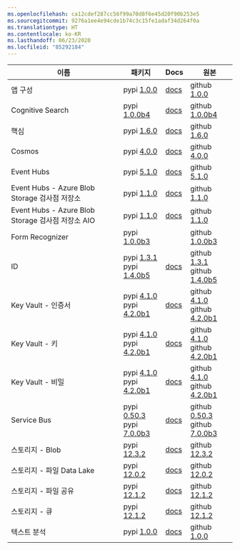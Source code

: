 ```yaml
---
ms.openlocfilehash: ca12cdef287cc56f99a70d8f6e45d20f90b253e5
ms.sourcegitcommit: 9276a1ee4e94cde1b74c3c15fe1adaf34d264f0a
ms.translationtype: HT
ms.contentlocale: ko-KR
ms.lasthandoff: 06/23/2020
ms.locfileid: "85292184"
---
```

| 이름 | 패키지 | Docs | 원본 |
| ---- | ------- | ---- | ------ |
| 앱 구성 | pypi [1.0.0](https://pypi.org/project/azure-appconfiguration/1.0.0) | [docs](https://docs.microsoft.com/python/api/overview/azure/appconfiguration-readme/) | github [1.0.0](https://github.com/Azure/azure-sdk-for-python/tree/azure-appconfiguration_1.0.0/sdk/appconfiguration/azure-appconfiguration/) |
| Cognitive Search | pypi [1.0.0b4](https://pypi.org/project/azure-search-documents/1.0.0b4) | [docs](https://docs.microsoft.com/python/api/overview/azure/search-documents-readme/) | github [1.0.0b4](https://github.com/Azure/azure-sdk-for-python/tree/azure-search-documents_1.0.0b4/sdk/search/azure-search-documents/) |
| 핵심 | pypi [1.6.0](https://pypi.org/project/azure-core/1.6.0) | [docs](https://docs.microsoft.com/python/api/overview/azure/core-readme/) | github [1.6.0](https://github.com/Azure/azure-sdk-for-python/tree/azure-core_1.6.0/sdk/core/azure-core/) |
| Cosmos | pypi [4.0.0](https://pypi.org/project/azure-cosmos/4.0.0) | [docs](https://docs.microsoft.com/python/api/overview/azure/cosmos-readme/) | github [4.0.0](https://github.com/Azure/azure-sdk-for-python/tree/azure-cosmos_4.0.0/sdk/cosmos/azure-cosmos/) |
| Event Hubs | pypi [5.1.0](https://pypi.org/project/azure-eventhub/5.1.0) | [docs](https://docs.microsoft.com/python/api/overview/azure/eventhub-readme/) | github [5.1.0](https://github.com/Azure/azure-sdk-for-python/tree/azure-eventhub_5.1.0/sdk/eventhub/azure-eventhub/) |
| Event Hubs - Azure Blob Storage 검사점 저장소 | pypi [1.1.0](https://pypi.org/project/azure-eventhub-checkpointstoreblob/1.1.0) | [docs](https://docs.microsoft.com/python/api/overview/azure/eventhub-checkpointstoreblob-readme/) | github [1.1.0](https://github.com/Azure/azure-sdk-for-python/tree/azure-eventhub-checkpointstoreblob_1.1.0/sdk/eventhub/azure-eventhub-checkpointstoreblob/) |
| Event Hubs - Azure Blob Storage 검사점 저장소 AIO | pypi [1.1.0](https://pypi.org/project/azure-eventhub-checkpointstoreblob-aio/1.1.0) | [docs](https://docs.microsoft.com/python/api/overview/azure/eventhub-checkpointstoreblob-aio-readme/) | github [1.1.0](https://github.com/Azure/azure-sdk-for-python/tree/azure-eventhub-checkpointstoreblob-aio_1.1.0/sdk/eventhub/azure-eventhub-checkpointstoreblob-aio/) |
| Form Recognizer | pypi [1.0.0b3](https://pypi.org/project/azure-ai-formrecognizer/1.0.0b3) |  | github [1.0.0b3](https://github.com/Azure/azure-sdk-for-python/tree/azure-ai-formrecognizer_1.0.0b3/sdk/formrecognizer/azure-ai-formrecognizer/) |
| ID | pypi [1.3.1](https://pypi.org/project/azure-identity/1.3.1)<br>pypi [1.4.0b5](https://pypi.org/project/azure-identity/1.4.0b5) | [docs](https://docs.microsoft.com/python/api/overview/azure/identity-readme/) | github [1.3.1](https://github.com/Azure/azure-sdk-for-python/tree/azure-identity_1.3.1/sdk/identity/azure-identity/)<br>github [1.4.0b5](https://github.com/Azure/azure-sdk-for-python/tree/azure-identity_1.4.0b5/sdk/identity/azure-identity/) |
| Key Vault - 인증서 | pypi [4.1.0](https://pypi.org/project/azure-keyvault-certificates/4.1.0)<br>pypi [4.2.0b1](https://pypi.org/project/azure-keyvault-certificates/4.2.0b1) | [docs](https://docs.microsoft.com/python/api/overview/azure/keyvault-certificates-readme/) | github [4.1.0](https://github.com/Azure/azure-sdk-for-python/tree/azure-keyvault-certificates_4.1.0/sdk/keyvault/azure-keyvault-certificates/)<br>github [4.2.0b1](https://github.com/Azure/azure-sdk-for-python/tree/azure-keyvault-certificates_4.2.0b1/sdk/keyvault/azure-keyvault-certificates/) |
| Key Vault - 키 | pypi [4.1.0](https://pypi.org/project/azure-keyvault-keys/4.1.0)<br>pypi [4.2.0b1](https://pypi.org/project/azure-keyvault-keys/4.2.0b1) | [docs](https://docs.microsoft.com/python/api/overview/azure/keyvault-keys-readme/) | github [4.1.0](https://github.com/Azure/azure-sdk-for-python/tree/azure-keyvault-keys_4.1.0/sdk/keyvault/azure-keyvault-keys/)<br>github [4.2.0b1](https://github.com/Azure/azure-sdk-for-python/tree/azure-keyvault-keys_4.2.0b1/sdk/keyvault/azure-keyvault-keys/) |
| Key Vault - 비밀 | pypi [4.1.0](https://pypi.org/project/azure-keyvault-secrets/4.1.0)<br>pypi [4.2.0b1](https://pypi.org/project/azure-keyvault-secrets/4.2.0b1) | [docs](https://docs.microsoft.com/python/api/overview/azure/keyvault-secrets-readme/) | github [4.1.0](https://github.com/Azure/azure-sdk-for-python/tree/azure-keyvault-secrets_4.1.0/sdk/keyvault/azure-keyvault-secrets/)<br>github [4.2.0b1](https://github.com/Azure/azure-sdk-for-python/tree/azure-keyvault-secrets_4.2.0b1/sdk/keyvault/azure-keyvault-secrets/) |
| Service Bus | pypi [0.50.3](https://pypi.org/project/azure-servicebus/0.50.3)<br>pypi [7.0.0b3](https://pypi.org/project/azure-servicebus/7.0.0b3) | [docs](https://docs.microsoft.com/python/api/overview/azure/servicebus-readme/) | github [0.50.3](https://github.com/Azure/azure-sdk-for-python/tree/azure-servicebus_0.50.3/sdk/servicebus/azure-servicebus/)<br>github [7.0.0b3](https://github.com/Azure/azure-sdk-for-python/tree/azure-servicebus_7.0.0b3/sdk/servicebus/azure-servicebus/) |
| 스토리지 - Blob | pypi [12.3.2](https://pypi.org/project/azure-storage-blob/12.3.2) | [docs](https://docs.microsoft.com/python/api/overview/azure/storage-blob-readme/) | github [12.3.2](https://github.com/Azure/azure-sdk-for-python/tree/azure-storage-blob_12.3.2/sdk/storage/azure-storage-blob/) |
| 스토리지 - 파일 Data Lake | pypi [12.0.2](https://pypi.org/project/azure-storage-file-datalake/12.0.2) | [docs](https://docs.microsoft.com/python/api/overview/azure/storage-file-datalake-readme/) | github [12.0.2](https://github.com/Azure/azure-sdk-for-python/tree/azure-storage-file-datalake_12.0.2/sdk/storage/azure-storage-file-datalake/) |
| 스토리지 - 파일 공유 | pypi [12.1.2](https://pypi.org/project/azure-storage-file-share/12.1.2) | [docs](https://docs.microsoft.com/python/api/overview/azure/storage-file-share-readme/) | github [12.1.2](https://github.com/Azure/azure-sdk-for-python/tree/azure-storage-file-share_12.1.2/sdk/storage/azure-storage-file-share/) |
| 스토리지 - 큐 | pypi [12.1.2](https://pypi.org/project/azure-storage-queue/12.1.2) | [docs](https://docs.microsoft.com/python/api/overview/azure/storage-queue-readme/) | github [12.1.2](https://github.com/Azure/azure-sdk-for-python/tree/azure-storage-queue_12.1.2/sdk/storage/azure-storage-queue/) |
| 텍스트 분석 | pypi [1.0.0](https://pypi.org/project/azure-ai-textanalytics/1.0.0) | [docs](https://docs.microsoft.com/python/api/overview/azure/ai-textanalytics-readme/) | github [1.0.0](https://github.com/Azure/azure-sdk-for-python/tree/azure-ai-textanalytics_1.0.0/sdk/textanalytics/azure-ai-textanalytics/) |

